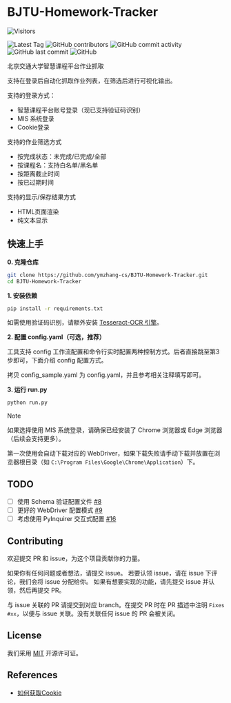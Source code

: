 # BJTU-Homework-Tracker

![Visitors](https://api.visitorbadge.io/api/visitors?path=ymzhang-cs%2FBJTU-Homework-Tracker&countColor=%23263759)

![Latest Tag](https://img.shields.io/github/v/tag/ymzhang-cs/BJTU-Homework-Tracker)
![GitHub contributors](https://img.shields.io/github/contributors/ymzhang-cs/BJTU-Homework-Tracker)
![GitHub commit activity](https://img.shields.io/github/commit-activity/t/ymzhang-cs/BJTU-Homework-Tracker)
![GitHub last commit](https://img.shields.io/github/last-commit/ymzhang-cs/BJTU-Homework-Tracker)
![GitHub](https://img.shields.io/github/license/ymzhang-cs/BJTU-Homework-Tracker)


北京交通大学智慧课程平台作业抓取

支持在登录后自动化抓取作业列表，在筛选后进行可视化输出。

支持的登录方式：

- 智慧课程平台账号登录（现已支持验证码识别）
- MIS 系统登录
- Cookie登录

支持的作业筛选方式

- 按完成状态：未完成/已完成/全部
- 按课程名：支持白名单/黑名单
- 按距离截止时间
- 按已过期时间

支持的显示/保存结果方式

- HTML页面渲染
- 纯文本显示

## 快速上手

**0. 克隆仓库**

```bash
git clone https://github.com/ymzhang-cs/BJTU-Homework-Tracker.git
cd BJTU-Homework-Tracker
```

**1. 安装依赖**

```bash
pip install -r requirements.txt
```

如需使用验证码识别，请额外安装 [Tesseract-OCR 引擎](https://tesseract-ocr.github.io/tessdoc/Installation.html)。


**2. 配置 config.yaml（可选，推荐）**

工具支持 config 工作流配置和命令行实时配置两种控制方式。后者直接跳至第3步即可，下面介绍 config 配置方式。

拷贝 config_sample.yaml 为 config.yaml，并且参考相关注释填写即可。

**3. 运行 run.py**

```bash
python run.py
```

> [!NOTE]
> 如果选择使用 MIS 系统登录，请确保已经安装了 Chrome 浏览器或 Edge 浏览器（后续会支持更多）。
> 
> 第一次使用会自动下载对应的 WebDriver，如果下载失败请手动下载并放置在浏览器根目录（如 `C:\Program Files\Google\Chrome\Application`）下。

## TODO

- [ ] 使用 Schema 验证配置文件 [#8](https://github.com/ymzhang-cs/BJTU-Homework-Tracker/issues/8)
- [ ] 更好的 WebDriver 配置模式 [#9](https://github.com/ymzhang-cs/BJTU-Homework-Tracker/issues/9)
- [ ] 考虑使用 PyInquirer 交互式配置 [#16](https://github.com/ymzhang-cs/BJTU-Homework-Tracker/issues/16)

## Contributing

欢迎提交 PR 和 issue，为这个项目贡献你的力量。

如果你有任何问题或者想法，请提交 issue。 若要认领 issue，请在 issue 下评论，我们会将 issue 分配给你。
如果有想要实现的功能，请先提交 issue 并认领，然后再提交 PR。

与 issue 关联的 PR 请提交到对应 branch。在提交 PR 时在 PR 描述中注明 `Fixes #xx`，以便与 issue 关联。没有关联任何 issue 的 PR 会被关闭。

## License

我们采用 [MIT](LICENSE) 开源许可证。

## References

- [如何获取Cookie](FOR_NEWERS.md)
